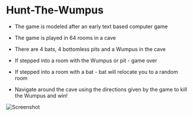 # Hunt-The-Wumpus
+ The game is modeled after an early text based computer game
+ The game is played in 64 rooms in a cave
+ There are 4 bats, 4 bottomless pits and a Wumpus in the cave
+ If stepped into a room with the Wumpus or pit - game over
+ If stepped into a room with a bat - bat will relocate you to a random room

+ Navigate around the cave using the directions given by the game to kill the Wumpus and win!

![Screenshot](screenshot.png)
